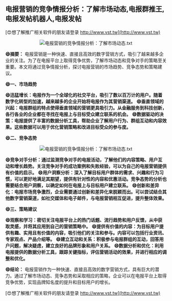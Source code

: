 ## **电报营销的竞争情报分析：了解市场动态,电报群推王,电报发帖机器人,电报发帖**

[😍想了解推广相关软件的朋友请登录 http://www.vst.tw](http://www.vst.tw)

 <center><img src="https://vst.tw/MP4/tuiguang/png/8.png" alt="电报营销的竞争情报分析：了解市场动态.txt"></center>

**😄摘要：**
电报营销是一种快速、直接且高效的数字营销方式，吸引了越来越多企业的关注。为了在电报平台上取得竞争优势，了解市场动态和竞争对手的策略至关重要。本文将通过竞争情报分析，探讨电报营销的市场趋势、竞争态势和策略建议。

**😄一、市场趋势**

**😄迅猛增长：电报作为一个全球化的社交平台，吸引了数以百万计的用户。随着数字化转型的加速，越来越多的企业开始将电报作为其营销渠道。**
**😄垂直领域的兴起：电报群组的特点使得垂直领域的营销更具吸引力。从金融服务到科技创新，各行各业的企业都在寻找在电报上与目标受众建立联系的机会。**
**😄数据驱动的决策：电报提供了丰富的数据分析工具，帮助企业了解用户行为、群组互动和内容效果。这些数据可以用于优化营销策略和改进目标受众的参与度。**

**😄二、竞争态势**

 <center><img src="https://vst.tw/MP4/tuiguang/png/2.png" alt="电报营销的竞争情报分析：了解市场动态.txt"></center>

**😄竞争对手分析：通过监测竞争对手的电报活动，了解他们的内容策略、用户互动和增长趋势。关注竞争对手的成功案例和失败经验，可以为自己的电报营销提供有价值的启示。**
**😄用户洞察分析：深入了解目标用户群体的需求、兴趣和行为习惯，可以更好地满足其期望，提供有针对性的内容和优惠活动。竞争态势的分析也需要结合用户洞察，以确定如何在电报上与目标用户建立联系。**
**😄创新和差异化：电报市场竞争激烈，企业需要通过创新和差异化来脱颖而出。可以尝试结合其他数字营销渠道，如社交媒体和电子邮件，与电报营销相互促进，提升整体效果。**

**😄三、策略建议**

**😄观察和学习：密切关注电报平台上的热门话题、流行趋势和用户反馈，从中获取灵感，并将其应用到自己的营销策略中。**
**😄提供有价值的内容：为目标用户提供有趣、实用且有价值的内容，吸引他们的关注和参与。内容可以包括行业资讯、专家观点、产品介绍等。**
**😄建立互动和关系：积极参与电报群组的互动，回答用户问题，解决疑虑，建立良好的品牌形象和用户关系。**
**😄数据分析和优化：利用电报提供的数据分析工具，跟踪关键指标，评估营销活动的效果，并进行相应的调整和优化。**

**😄结论：**
电报营销作为一种快速、直接且高效的数字营销方式，具有巨大的潜力。通过了解市场动态、竞争态势和采取相应的策略，企业可以在电报平台上取得竞争优势，实现品牌知名度的提升和目标用户的增长。

[😍想了解推广相关软件的朋友请登录 http://www.vst.tw](http://www.vst.tw)



